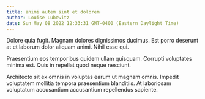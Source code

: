 ```yaml
---
title: animi autem sint et dolorem
author: Louise Lubowitz
date: Sun May 08 2022 12:33:31 GMT-0400 (Eastern Daylight Time)
---
```

Dolore quia fugit. Magnam dolores dignissimos ducimus. Est porro deserunt at et laborum dolor aliquam animi. Nihil esse qui.

 Praesentium eos temporibus quidem ullam quisquam. Corrupti voluptates minima est. Quis in repellat quod neque nesciunt.

 Architecto sit ex omnis in voluptas earum ut magnam omnis. Impedit voluptatem mollitia tempora praesentium blanditiis. At laboriosam voluptatum accusantium accusantium repellendus sapiente.